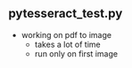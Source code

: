 ## pytesseract_test.py
- working on pdf to image 
    - takes a lot of time 
    - run only on first image